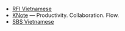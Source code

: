 - [RFI Vietnamese](http://95.81.155.3/2584/rfi_en_vietnamien/rfivietnamien.mp3)
- [KNote](http://knote.com/) — Productivity. Collaboration. Flow.
- [SBS Vietnamese](http://feeds.feedburner.com/vietnamese)
